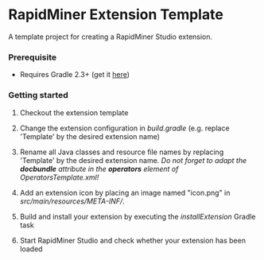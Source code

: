 RapidMiner Extension Template
=============================

A template project for creating a RapidMiner Studio extension. 

### Prerequisite
* Requires Gradle 2.3+ (get it [here](http://gradle.org/installation))

### Getting started
1. Checkout the extension template

2. Change the extension configuration in _build.gradle_ (e.g. replace 'Template' by the desired extension name)

3. Rename all Java classes and resource file names by replacing 'Template' by the desired extension name.
 _Do not forget to adapt the **docbundle** attribute in the **operators** element of OperatorsTemplate.xml!_

4. Add an extension icon by placing an image named "icon.png" in  _src/main/resources/META-INF/_. 

5. Build and install your extension by executing the _installExtension_ Gradle task 

6. Start RapidMiner Studio and check whether your extension has been loaded
